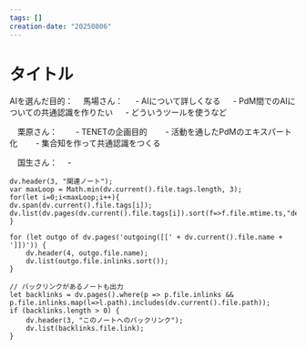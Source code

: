 ```yaml
---
tags: []
creation-date: "20250806"
---
```


# タイトル

AIを選んだ目的：
　馬場さん：
　 - AIについて詳しくなる
　 - PdM間でのAIについての共通認識を作りたい
	　 - どういうツールを使うなど

　栗原さん：
　　- TENETの企画目的
	　　- 活動を通したPdMのエキスパート化
	　　- 集合知を作って共通認識をつくる

　国生さん：
　- 
　



```dataviewjs
dv.header(3, "関連ノート");
var maxLoop = Math.min(dv.current().file.tags.length, 3);
for(let i=0;i<maxLoop;i++){
dv.span(dv.current().file.tags[i]);
dv.list(dv.pages(dv.current().file.tags[i]).sort(f=>f.file.mtime.ts,"desc").limit(15).file.link);
}

for (let outgo of dv.pages('outgoing([[' + dv.current().file.name + ']])')) {
    dv.header(4, outgo.file.name);
    dv.list(outgo.file.inlinks.sort());
}

// バックリンクがあるノートも出力
let backlinks = dv.pages().where(p => p.file.inlinks && p.file.inlinks.map(l=>l.path).includes(dv.current().file.path));
if (backlinks.length > 0) {
    dv.header(3, "このノートへのバックリンク");
    dv.list(backlinks.file.link);
}

```